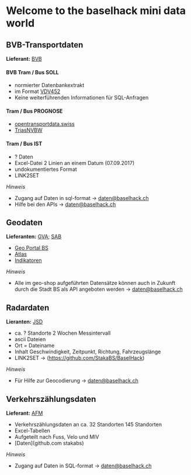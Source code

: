 Welcome to the baselhack mini data world
========================================================================

##  BVB-Transportdaten
**Lieferant:** [BVB](http://bvb.ch)

#### BVB Tram / Bus SOLL
* normierter Datenbankextrakt
* im Format [VDV452](https://www.vdv.de/452--sdsv15.pdfx?forced=true)
* Keine weiterführenden Informationen für SQL-Anfragen

#### Tram / Bus PROGNOSE
* [opentransportdata.swiss](https://opentransportdata.swiss/de/cookbook/verwendung-der-api/)
* [TriasNVBW](triasNVBW)

#### Tram / Bus IST
* ? Daten
* Excel-Datei 2 Linien an einem Datum (07.09.2017)
* undokumentiertes Format
* LINK2SET

*Hinweis*
* Zugang auf Daten in sql-format -> daten@baselhack.ch
* Hilfe bei den APIs -> daten@baselhack.ch

## Geodaten
**Lieferanten:** [GVA](http://www.gva.bs.ch/); [SAB](http://www.statistik.bs.ch/)
* [Geo Portal BS](http://www.geo.bs.ch)
* [Atlas](http://www.statistik.bs.ch/karten/basler-atlas.html)
* [Indikatoren](http://www.statistik.bs.ch/zahlen/indikatoren.html)

*Hinweis*
* Alle im geo-shop aufgeführten Datensätze können auch in Zukunft durch die Stadt BS als API angeboten werden -> daten@baselhack.ch

## Radardaten
**Lieranten:** [JSD](http://www.polizei.bs.ch)
* ca. ? Standorte 2 Wochen Messintervall
* ascii Dateien
* Ort = Dateiname
* Inhalt Geschwindigkeit, Zeitpunkt, Richtung, Fahrzeugslänge
* LINK2SET -> (https://github.com/StakaBS/BaselHack)

*Hinweis*
* Für Hilfe zur Geocodierung -> daten@baselhack.ch

## Verkehrszählungsdaten
**Lieferant:** [AFM](http://www.mobilitaet.bs.ch)
* Verkehrszählungsdaten an ca. 32 Standorten 145 Standorten
* Excel-Tabellen
* Aufgeteilt nach Fuss, Velo und MIV
* [Daten](github.com stakabs)

*Hinweis*
* Zugang auf Daten in SQL-format -> daten@baselhack.ch

